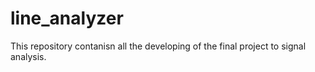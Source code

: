 # line_analyzer
This repository contanisn all the developing of the final project to signal analysis.
